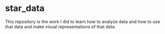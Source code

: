 # star_data
This repository is the work I did to learn how to analyze data and how to use that data and make visual representations of that data. 
